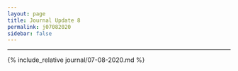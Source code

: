 ```yaml
---
layout: page
title: Journal Update 8
permalink: j07082020
sidebar: false
---
```


---

{% include_relative journal/07-08-2020.md %}
